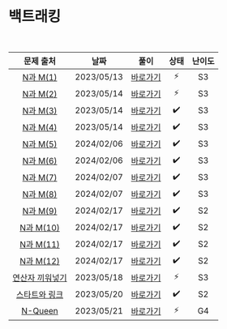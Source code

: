 # 백트래킹

<br>

|                        문제 출처                         |    날짜    |          풀이          | 상태 | 난이도 |
| :------------------------------------------------------: | :--------: | :--------------------: | :--: | :----: |
|    [N과 M(1)](https://www.acmicpc.net/problem/15649)     | 2023/05/13 | [바로가기](./15649.js) |  ⚡  |   S3   |
|    [N과 M(2)](https://www.acmicpc.net/problem/15650)     | 2023/05/14 | [바로가기](./15650.js) |  ⚡  |   S3   |
|    [N과 M(3)](https://www.acmicpc.net/problem/15651)     | 2023/05/14 | [바로가기](./15651.js) |  ✔️  |   S3   |
|    [N과 M(4)](https://www.acmicpc.net/problem/15652)     | 2023/05/14 | [바로가기](./15652.js) |  ✔️  |   S3   |
|    [N과 M(5)](https://www.acmicpc.net/problem/15654)     | 2024/02/06 | [바로가기](./15654.js) |  ✔️  |   S3   |
|    [N과 M(6)](https://www.acmicpc.net/problem/15655)     | 2024/02/06 | [바로가기](./15655.js) |  ✔️  |   S3   |
|    [N과 M(7)](https://www.acmicpc.net/problem/15656)     | 2024/02/07 | [바로가기](./15656.js) |  ✔️  |   S3   |
|    [N과 M(8)](https://www.acmicpc.net/problem/15657)     | 2024/02/07 | [바로가기](./15657.js) |  ✔️  |   S3   |
|    [N과 M(9)](https://www.acmicpc.net/problem/15663)     | 2024/02/17 | [바로가기](./15663.js) |  ✔️  |   S2   |
|    [N과 M(10)](https://www.acmicpc.net/problem/15664)    | 2024/02/17 | [바로가기](./15664.js) |  ✔️  |   S2   |
|    [N과 M(11)](https://www.acmicpc.net/problem/15665)    | 2024/02/17 | [바로가기](./15665.js) |  ✔️  |   S2   |
|    [N과 M(12)](https://www.acmicpc.net/problem/15666)    | 2024/02/17 | [바로가기](./15666.js) |  ✔️  |   S2   |
| [연산자 끼워넣기](https://www.acmicpc.net/problem/14888) | 2023/05/18 | [바로가기](./14888.js) |  ⚡  |   S3   |
|  [스타트와 링크](https://www.acmicpc.net/problem/14889)  | 2023/05/20 | [바로가기](./14889.js) |  ✔️  |   S2   |
|     [N-Queen](https://www.acmicpc.net/problem/9663)      | 2023/05/21 | [바로가기](./9663.js)  |  ⚡  |   G4   |
